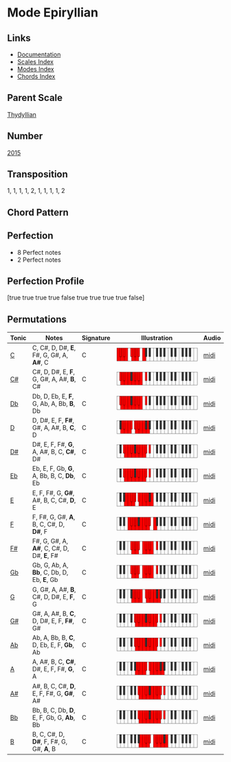 # Mode Epiryllian

## Links

- [Documentation](README.md)
- [Scales Index](Scales.md)
- [Modes Index](Modes.md)
- [Chords Index](Chords.md)

## Parent Scale

[Thydyllian](ScaleThydyllian.md)

## Number

[2015](https://ianring.com/musictheory/scales/2015)

## Transposition

1, 1, 1, 1, 2, 1, 1, 1, 1, 2

## Chord Pattern



## Perfection

- 8 Perfect notes
- 2 Perfect notes

## Perfection Profile

[true true true true false true true true true false]

## Permutations

| Tonic | Notes | Signature | Illustration | Audio |
|-------|-------|-----------|--------------|-------|
| [C](ModeCNaturalEpiryllian.md) | C, C#, D, D#, **E**, F#, G, G#, A, **A#**, C | C | ![CNaturalEpiryllian](ModeCNaturalEpiryllian.png) | [midi](https://github.com/edipermadi/music/blob/main/docs/ModeCNaturalEpiryllian.mid?raw=true) |
| [C#](ModeCSharpEpiryllian.md) | C#, D, D#, E, **F**, G, G#, A, A#, **B**, C# | C | ![CSharpEpiryllian](ModeCSharpEpiryllian.png) | [midi](https://github.com/edipermadi/music/blob/main/docs/ModeCSharpEpiryllian.mid?raw=true) |
| [Db](ModeDFlatEpiryllian.md) | Db, D, Eb, E, **F**, G, Ab, A, Bb, **B**, Db | C | ![DFlatEpiryllian](ModeDFlatEpiryllian.png) | [midi](https://github.com/edipermadi/music/blob/main/docs/ModeDFlatEpiryllian.mid?raw=true) |
| [D](ModeDNaturalEpiryllian.md) | D, D#, E, F, **F#**, G#, A, A#, B, **C**, D | C | ![DNaturalEpiryllian](ModeDNaturalEpiryllian.png) | [midi](https://github.com/edipermadi/music/blob/main/docs/ModeDNaturalEpiryllian.mid?raw=true) |
| [D#](ModeDSharpEpiryllian.md) | D#, E, F, F#, **G**, A, A#, B, C, **C#**, D# | C | ![DSharpEpiryllian](ModeDSharpEpiryllian.png) | [midi](https://github.com/edipermadi/music/blob/main/docs/ModeDSharpEpiryllian.mid?raw=true) |
| [Eb](ModeEFlatEpiryllian.md) | Eb, E, F, Gb, **G**, A, Bb, B, C, **Db**, Eb | C | ![EFlatEpiryllian](ModeEFlatEpiryllian.png) | [midi](https://github.com/edipermadi/music/blob/main/docs/ModeEFlatEpiryllian.mid?raw=true) |
| [E](ModeENaturalEpiryllian.md) | E, F, F#, G, **G#**, A#, B, C, C#, **D**, E | C | ![ENaturalEpiryllian](ModeENaturalEpiryllian.png) | [midi](https://github.com/edipermadi/music/blob/main/docs/ModeENaturalEpiryllian.mid?raw=true) |
| [F](ModeFNaturalEpiryllian.md) | F, F#, G, G#, **A**, B, C, C#, D, **D#**, F | C | ![FNaturalEpiryllian](ModeFNaturalEpiryllian.png) | [midi](https://github.com/edipermadi/music/blob/main/docs/ModeFNaturalEpiryllian.mid?raw=true) |
| [F#](ModeFSharpEpiryllian.md) | F#, G, G#, A, **A#**, C, C#, D, D#, **E**, F# | C | ![FSharpEpiryllian](ModeFSharpEpiryllian.png) | [midi](https://github.com/edipermadi/music/blob/main/docs/ModeFSharpEpiryllian.mid?raw=true) |
| [Gb](ModeGFlatEpiryllian.md) | Gb, G, Ab, A, **Bb**, C, Db, D, Eb, **E**, Gb | C | ![GFlatEpiryllian](ModeGFlatEpiryllian.png) | [midi](https://github.com/edipermadi/music/blob/main/docs/ModeGFlatEpiryllian.mid?raw=true) |
| [G](ModeGNaturalEpiryllian.md) | G, G#, A, A#, **B**, C#, D, D#, E, **F**, G | C | ![GNaturalEpiryllian](ModeGNaturalEpiryllian.png) | [midi](https://github.com/edipermadi/music/blob/main/docs/ModeGNaturalEpiryllian.mid?raw=true) |
| [G#](ModeGSharpEpiryllian.md) | G#, A, A#, B, **C**, D, D#, E, F, **F#**, G# | C | ![GSharpEpiryllian](ModeGSharpEpiryllian.png) | [midi](https://github.com/edipermadi/music/blob/main/docs/ModeGSharpEpiryllian.mid?raw=true) |
| [Ab](ModeAFlatEpiryllian.md) | Ab, A, Bb, B, **C**, D, Eb, E, F, **Gb**, Ab | C | ![AFlatEpiryllian](ModeAFlatEpiryllian.png) | [midi](https://github.com/edipermadi/music/blob/main/docs/ModeAFlatEpiryllian.mid?raw=true) |
| [A](ModeANaturalEpiryllian.md) | A, A#, B, C, **C#**, D#, E, F, F#, **G**, A | C | ![ANaturalEpiryllian](ModeANaturalEpiryllian.png) | [midi](https://github.com/edipermadi/music/blob/main/docs/ModeANaturalEpiryllian.mid?raw=true) |
| [A#](ModeASharpEpiryllian.md) | A#, B, C, C#, **D**, E, F, F#, G, **G#**, A# | C | ![ASharpEpiryllian](ModeASharpEpiryllian.png) | [midi](https://github.com/edipermadi/music/blob/main/docs/ModeASharpEpiryllian.mid?raw=true) |
| [Bb](ModeBFlatEpiryllian.md) | Bb, B, C, Db, **D**, E, F, Gb, G, **Ab**, Bb | C | ![BFlatEpiryllian](ModeBFlatEpiryllian.png) | [midi](https://github.com/edipermadi/music/blob/main/docs/ModeBFlatEpiryllian.mid?raw=true) |
| [B](ModeBNaturalEpiryllian.md) | B, C, C#, D, **D#**, F, F#, G, G#, **A**, B | C | ![BNaturalEpiryllian](ModeBNaturalEpiryllian.png) | [midi](https://github.com/edipermadi/music/blob/main/docs/ModeBNaturalEpiryllian.mid?raw=true) |
